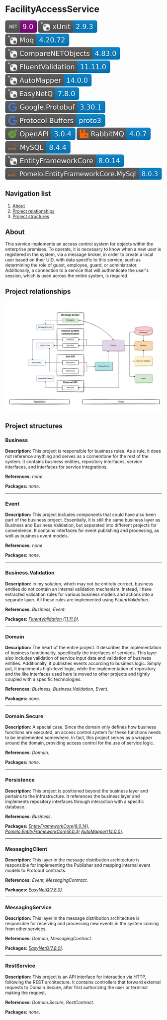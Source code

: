 # FacilityAccessService

<a href="https://dotnet.microsoft.com/en-us/download/dotnet/9.0">![Static Badge](./docs/badges/dotnet.svg)</a>
<a href="https://www.nuget.org/packages/xunit/2.9.3">![Static Badge](./docs/badges/xunit.svg)</a>
<a href="https://www.nuget.org/packages/Moq/4.20.72">![Static Badge](./docs/badges/moq.svg)<a/>
<a href="https://www.nuget.org/packages/CompareNETObjects/4.83.0">![Static Badge](./docs/badges/comparedotnetobjects.svg)<a/>
<a href="https://www.nuget.org/packages/FluentValidation/11.11.0">![Static Badge](./docs/badges/fluentValidation.svg)</a>
<a href="https://www.nuget.org/packages/AutoMapper/14.0.0">![Static Badge](./docs/badges/automapper.svg)<a/>
<a href="https://www.nuget.org/packages/EasyNetQ/7.8.0">![Static Badge](./docs/badges/easynetq.svg)<a/>
<a href="https://www.nuget.org/packages/Google.Protobuf/3.30.1">![Static Badge](./docs/badges/googleProtobuf.svg)<a/>
<a href="https://protobuf.dev/programming-guides/proto3/">![Static Badge](./docs/badges/protobuf.svg)<a/>
<a href="https://spec.openapis.org/oas/v3.0.4.html">![Static Badge](./docs/badges/openapi.svg)<a/>
<a href="https://www.rabbitmq.com/blog/2025/02/26/rabbitmq-4.0.7-is-released">![Static Badge](./docs/badges/rabbitmq.svg)<a/>
<a href="https://dev.mysql.com/downloads/mysql/8.4.4.html">![Static Badge](./docs/badges/mysql.svg)<a/>
<a href="https://www.nuget.org/packages/Microsoft.EntityFrameworkCore/8.0.14">![Static Badge](./docs/badges/entityFrameworkCore.svg)</a>
<a href="https://www.nuget.org/packages/Pomelo.EntityFrameworkCore.MySql/8.0.3">![Static Badge](./docs/badges/pomeloefcore.svg)</a>

## Navigation list

1. [About](#about)
2. [Project relationships](#project_relationships)
3. [Project structures](#project_structures)

<a id="about"></a>

## About

This service implements an access control system for objects within the enterprise premises.
To operate, it is necessary to know when a new user is registered in the system, via a message broker,
in order to create a local user based on their UID, with data specific to this service, such as determining the role of
guest, employee, guard, or administrator. Additionally, a connection to a service that will authenticate the user's
session, which is used across the entire system, is required.

<a id="project_relationships"></a>

## Project relationships

![The diagram of the relationship between the projects should have been here](./docs/images/schema_whole_project.jpg)

<a id="project_structures"></a>

## Project structures

### Business

**Description:** This project is responsible for business rules.
As a rule, it does not reference anything and serves as a cornerstone for the rest of the system.
It contains business entities, repository interfaces, service interfaces, and interfaces for service integrations.

**References:** *none*.

**Packages:** *none*.

***

### Event

**Description:** This project includes components that could have also been part of the business project.
Essentially, it is still the same business layer as Business and Business.Validation, but separated into different
projects for convenience. It contains interfaces for event publishing and processing, as well as business event models.

**References:** *none*.

**Packages:** *none*.

***

### Business.Validation

**Description:** In my solution, which may not be entirely correct, business entities do not contain an internal
validation mechanism. Instead, I have extracted validation rules for various business models and actions into a separate
layer. All these rules are implemented using *FluentValidation*.

**References:** *Business, Event*.

**Packages:** *<a href="https://www.nuget.org/packages/FluentValidation/11.11.0">FluentValidation (11.11.0)</a>*.

***

### Domain

**Description:** The heart of the entire project.
It describes the implementation of business functionality, specifically the interfaces of services.
This layer also includes validation of service input data and validation of business entities.
Additionally, it publishes events according to business logic.
Simply put, it implements high-level logic, while the implementation of repository and the like interfaces used here is
moved to other projects and tightly coupled with a specific technologies.

**References:** *Business, Business.Validation, Event*.

**Packages:** none.

***

### Domain.Secure

**Description:** A special case. Since the domain only defines how business functions are executed, an access control
system for these functions needs to be implemented somewhere. In fact, this project serves as a wrapper around the
domain, providing access control for the use of service logic.

**References:** *Domain*.

**Packages:** *none*.

***

### Persistence

**Description:** This project is positioned beyond the business layer and pertains to the infrastructure.
It references the business layer and implements repository interfaces through interaction with a specific database.

**References:** *Business*.

**Packages:** *<a href="https://www.nuget.org/packages/Microsoft.EntityFrameworkCore/8.0.14">
EntityFrameworkCore(8.0.14)</a>,
<a href="https://www.nuget.org/packages/Pomelo.EntityFrameworkCore.MySql/8.0.3">
Pomelo.EntityFrameworkCore(8.0.3)</a>
<a href="https://www.nuget.org/packages/AutoMapper/14.0.0">AutoMapper(14.0.0)<a/>*.

***

### MessagingClient

**Description:** This layer in the message distribution architecture is responsible for implementing the Publisher and
mapping internal event models to Protobuf contracts.

**References:** *Event, MessagingContract*.

**Packages:** *<a href="https://www.nuget.org/packages/EasyNetQ/7.8.0">EasyNetQ(7.8.0)<a/>*.

***

### MessagingService

**Description:** This layer in the message distribution architecture is responsible for receiving and processing new
events in the system coming from other services.

**References:** *Domain, MessagingContract*.

**Packages:** *<a href="https://www.nuget.org/packages/EasyNetQ/7.8.0">EasyNetQ(7.8.0)<a/>*.

***

### RestService

**Description:** This project is an API interface for interaction via HTTP, following the REST architecture. It contains
controllers that forward external requests to Domain.Secure, after first authorizing the user or terminal making the
request.

**References:** *Domain.Secure, RestContract*.

**Packages:** *none*.



